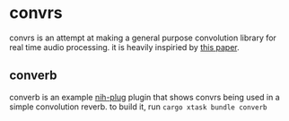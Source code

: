 # convrs

convrs is an attempt at making a general purpose convolution library for real time audio processing. it is heavily inspiried by [this paper](https://publications.rwth-aachen.de/record/466561/files/466561.pdf).

## converb

converb is an example [nih-plug](https://github.com/robbert-vdh/nih-plug) plugin that shows convrs being used in a simple convolution reverb.
to build it, run `cargo xtask bundle converb`
